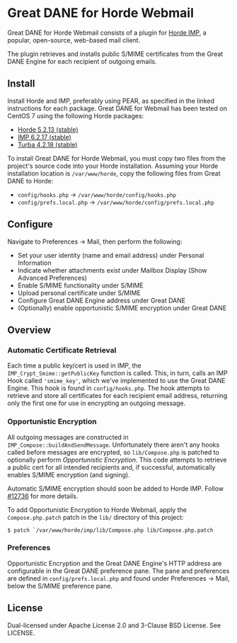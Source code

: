 # Great DANE for Horde Webmail

Great DANE for Horde Webmail consists of a plugin for [Horde IMP](https://www.horde.org/apps/imp/), a popular, open-source, web-based mail client.

The plugin retrieves and installs public S/MIME certificates from the Great DANE Engine for each recipient of outgoing emails.

## Install

Install Horde and IMP, preferably using PEAR, as specified in the linked instructions for each package.
Great DANE for Webmail has been tested on CentOS 7 using the following Horde packages:

- [Horde 5.2.13 (stable)](https://www.horde.org/apps/horde/docs/INSTALL#installing-with-pear)
- [IMP 6.2.17 (stable)](https://www.horde.org/apps/imp/docs/INSTALL#installing-with-pear)
- [Turba 4.2.18 (stable)](https://www.horde.org/apps/turba/docs/INSTALL#installing-with-pear)

To install Great DANE for Horde Webmail, you must copy two files from the project's source code into your Horde installation.
Assuming your Horde installation location is `/var/www/horde`, copy the following files from Great DANE to Horde:

- `config/hooks.php` -> `/var/www/horde/config/hooks.php`
- `config/prefs.local.php` -> `/var/www/horde/config/prefs.local.php`

## Configure

Navigate to Preferences -> Mail, then perform the following:

- Set your user identity (name and email address) under Personal Information
- Indicate whether attachments exist under Mailbox Display (Show Advanced Preferences)
- Enable S/MIME functionality under S/MIME
- Upload personal certificate under S/MIME
- Configure Great DANE Engine address under Great DANE
- (Optionally) enable opportunistic S/MIME encryption under Great DANE

## Overview

### Automatic Certificate Retrieval

Each time a public key/cert is used in IMP, the `IMP_Crypt_Smime::getPublicKey` function is called. This, in turn, calls an IMP Hook called `'smime_key'`, which we've implemented to use the Great DANE Engine. This hook is found in `config/hooks.php`. The hook attempts to retrieve and store all certificates for each recipient email address, returning only the first one for use in encrypting an outgoing message.

### Opportunistic Encryption

All outgoing messages are constructed in `IMP_Compose::buildAndSendMessage`. Unfortunately there aren't any hooks called before messages are encrypted, so `lib/Compose.php` is patched to optionally perform *Opportunistic Encryption*. This code attempts to retrieve a public cert for all intended recipients and, if successful, automatically enables S/MIME encryption (and signing).

Automatic S/MIME encryption should soon be added to Horde IMP. Follow [#12736](https://bugs.horde.org/ticket/12736) for more details.

To add Opportunistic Encryption to Horde Webmail, apply the `Compose.php.patch` patch in the `lib/` directory of this project:

```
$ patch `/var/www/horde/imp/lib/Compose.php lib/Compose.php.patch
```

### Preferences

Opportunistic Encryption and the Great DANE Engine's HTTP address are configurable in the Great DANE preference pane. The pane and preferences are defined in `config/prefs.local.php` and found under Preferences -> Mail, below the S/MIME preference pane.

## License

Dual-licensed under Apache License 2.0 and 3-Clause BSD License. See LICENSE.
